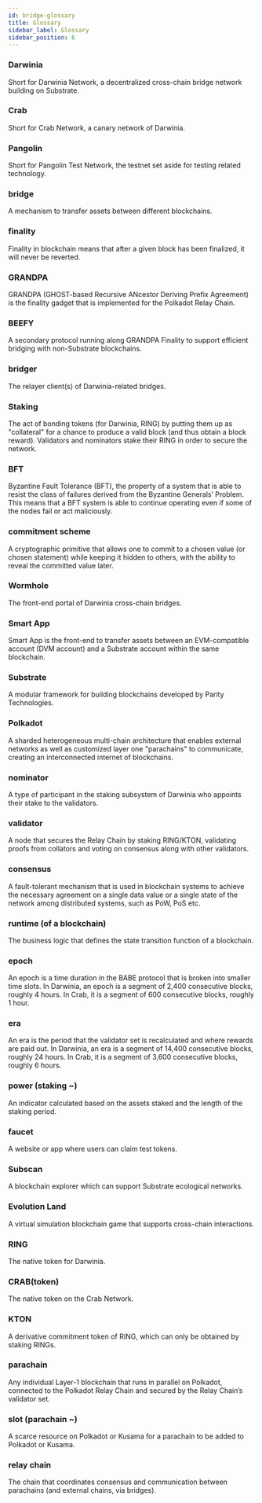 ```yaml
---
id: bridge-glossary
title: Glossary  
sidebar_label: Glossary
sidebar_position: 6
---
```


### Darwinia
Short for Darwinia Network, a decentralized cross-chain bridge network building on Substrate.

### Crab
Short for Crab Network, a canary network of Darwinia.

### Pangolin
Short for Pangolin Test Network, the testnet set aside for testing related technology.

### bridge
A mechanism to transfer assets between different blockchains.

### finality
Finality in blockchain means that after a given block has been finalized, it will never be reverted.

### GRANDPA
GRANDPA (GHOST-based Recursive ANcestor Deriving Prefix Agreement) is the finality gadget that is implemented for the Polkadot Relay Chain.

### BEEFY
A secondary protocol running along GRANDPA Finality to support efficient bridging with non-Substrate blockchains.

### bridger
The relayer client(s) of Darwinia-related bridges.

### Staking
The act of bonding tokens (for Darwinia, RING) by putting them up as "collateral" for a chance to produce a valid block (and thus obtain a block reward). Validators and nominators stake their RING in order to secure the network.

### BFT
Byzantine Fault Tolerance (BFT), the property of a system that is able to resist the class of failures derived from the Byzantine Generals’ Problem. This means that a BFT system is able to continue operating even if some of the nodes fail or act maliciously. 

### commitment scheme
A cryptographic primitive that allows one to commit to a chosen value (or chosen statement) while keeping it hidden to others, with the ability to reveal the committed value later.

### Wormhole
The front-end portal of Darwinia cross-chain bridges.

### Smart App
Smart App is the front-end to transfer assets between an EVM-compatible account (DVM account) and a Substrate account within the same blockchain.

### Substrate
A modular framework for building blockchains developed by Parity Technologies.

### Polkadot
A sharded heterogeneous multi-chain architecture that enables external networks as well as customized layer one "parachains" to communicate, creating an interconnected internet of blockchains.

### nominator
A type of participant in the staking subsystem of Darwinia who appoints their stake to the validators.

### validator
A node that secures the Relay Chain by staking RING/KTON, validating proofs from collators and voting on consensus along with other validators.

### consensus
A fault-tolerant mechanism that is used in blockchain systems to achieve the necessary agreement on a single data value or a single state of the network among distributed systems, such as PoW, PoS etc.

### runtime (of a blockchain)
The business logic that defines the state transition function of a blockchain.

### epoch
An epoch is a time duration in the BABE protocol that is broken into smaller time slots. In Darwinia, an epoch is a segment of 2,400 consecutive blocks, roughly 4 hours. In Crab, it is a segment of 600 consecutive blocks, roughly 1 hour.

### era
An era is the period that the validator set is recalculated and where rewards are paid out. In Darwinia, an era is a segment of 14,400 consecutive blocks, roughly 24 hours. In Crab, it is a segment of 3,600 consecutive blocks, roughly 6 hours.

### power (staking ~)
An indicator calculated based on the assets staked and the length of the staking period.

### faucet
A website or app where users can claim test tokens.

### Subscan
A blockchain explorer which can support Substrate ecological networks.

### Evolution Land
A virtual simulation blockchain game that supports cross-chain interactions.

### RING
The native token for Darwinia.

### CRAB(token)
The native token on the Crab Network.

### KTON
A derivative commitment token of RING, which can only be obtained by staking RINGs.

### parachain
Any individual Layer-1 blockchain that runs in parallel on Polkadot, connected to the Polkadot Relay Chain and secured by the Relay Chain’s validator set.

### slot (parachain ~)
A scarce resource on Polkadot or Kusama for a parachain to be added to Polkadot or Kusama.

### relay chain
The chain that coordinates consensus and communication between parachains (and external chains, via bridges).
